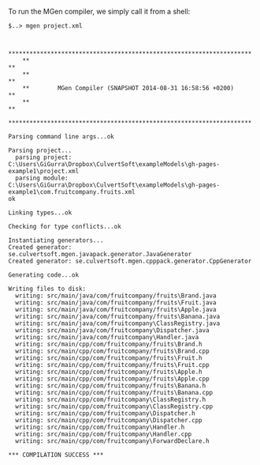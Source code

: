 ---
---

To run the MGen compiler, we simply call it from a shell:

    $..> mgen project.xml


        *********************************************************************
        **                                                                 **
        **                                                                 **
        **        MGen Compiler (SNAPSHOT 2014-08-31 16:58:56 +0200)       **
        **                                                                 **
        *********************************************************************

    Parsing command line args...ok

    Parsing project...
      parsing project: C:\Users\GiGurra\Dropbox\CulvertSoft\exampleModels\gh-pages-example1\project.xml
      parsing module: C:\Users\GiGurra\Dropbox\CulvertSoft\exampleModels\gh-pages-example1\com.fruitcompany.fruits.xml
    ok

    Linking types...ok

    Checking for type conflicts...ok

    Instantiating generators...
    Created generator: se.culvertsoft.mgen.javapack.generator.JavaGenerator
    Created generator: se.culvertsoft.mgen.cpppack.generator.CppGenerator

    Generating code...ok

    Writing files to disk:
      writing: src/main/java/com/fruitcompany/fruits\Brand.java
      writing: src/main/java/com/fruitcompany/fruits\Fruit.java
      writing: src/main/java/com/fruitcompany/fruits\Apple.java
      writing: src/main/java/com/fruitcompany/fruits\Banana.java
      writing: src/main/java/com/fruitcompany\ClassRegistry.java
      writing: src/main/java/com/fruitcompany\Dispatcher.java
      writing: src/main/java/com/fruitcompany\Handler.java
      writing: src/main/cpp/com/fruitcompany/fruits\Brand.h
      writing: src/main/cpp/com/fruitcompany/fruits\Brand.cpp
      writing: src/main/cpp/com/fruitcompany/fruits\Fruit.h
      writing: src/main/cpp/com/fruitcompany/fruits\Fruit.cpp
      writing: src/main/cpp/com/fruitcompany/fruits\Apple.h
      writing: src/main/cpp/com/fruitcompany/fruits\Apple.cpp
      writing: src/main/cpp/com/fruitcompany/fruits\Banana.h
      writing: src/main/cpp/com/fruitcompany/fruits\Banana.cpp
      writing: src/main/cpp/com/fruitcompany\ClassRegistry.h
      writing: src/main/cpp/com/fruitcompany\ClassRegistry.cpp
      writing: src/main/cpp/com/fruitcompany\Dispatcher.h
      writing: src/main/cpp/com/fruitcompany\Dispatcher.cpp
      writing: src/main/cpp/com/fruitcompany\Handler.h
      writing: src/main/cpp/com/fruitcompany\Handler.cpp
      writing: src/main/cpp/com/fruitcompany\ForwardDeclare.h

    *** COMPILATION SUCCESS ***



